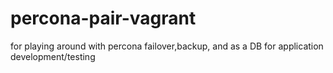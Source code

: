 # percona-pair-vagrant
for playing around with percona failover,backup, and as a DB for application development/testing
